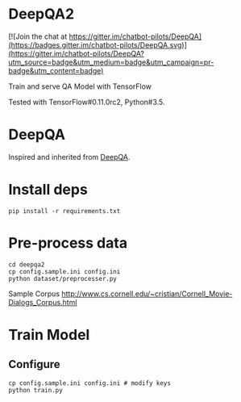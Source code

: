 # DeepQA2
[![Join the chat at https://gitter.im/chatbot-pilots/DeepQA](https://badges.gitter.im/chatbot-pilots/DeepQA.svg)](https://gitter.im/chatbot-pilots/DeepQA?utm_source=badge&utm_medium=badge&utm_campaign=pr-badge&utm_content=badge)

Train and serve QA Model with TensorFlow

Tested with TensorFlow#0.11.0rc2, Python#3.5.

# DeepQA
Inspired and inherited from [DeepQA](https://github.com/Conchylicultor/DeepQA).

# Install deps
```
pip install -r requirements.txt
```

# Pre-process data
```
cd deepqa2 
cp config.sample.ini config.ini
python dataset/preprocesser.py
```

Sample Corpus http://www.cs.cornell.edu/~cristian/Cornell_Movie-Dialogs_Corpus.html

# Train Model

## Configure
```
cp config.sample.ini config.ini # modify keys
python train.py
```